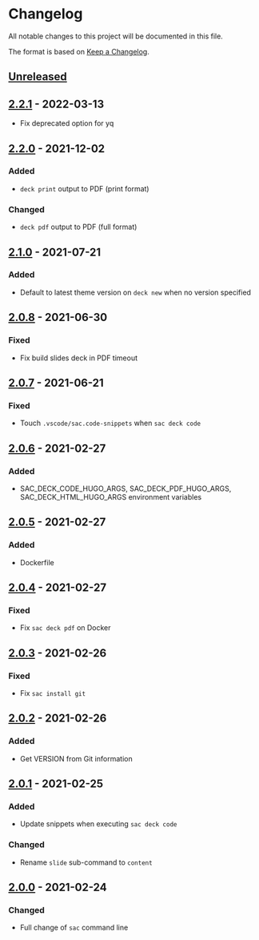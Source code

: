 # Changelog
All notable changes to this project will be documented in this file.

The format is based on [Keep a Changelog](https://keepachangelog.com/en/1.0.0/).

## [Unreleased]

## [2.2.1] - 2022-03-13
- Fix deprecated option for yq

## [2.2.0] - 2021-12-02
### Added
- `deck print` output to PDF (print format)

### Changed
- `deck pdf` output to PDF (full format)

## [2.1.0] - 2021-07-21
### Added
- Default to latest theme version on `deck new` when no version specified

## [2.0.8] - 2021-06-30
### Fixed
- Fix build slides deck in PDF timeout

## [2.0.7] - 2021-06-21
### Fixed
- Touch `.vscode/sac.code-snippets` when `sac deck code`

## [2.0.6] - 2021-02-27
### Added
- SAC_DECK_CODE_HUGO_ARGS, SAC_DECK_PDF_HUGO_ARGS, SAC_DECK_HTML_HUGO_ARGS environment variables

## [2.0.5] - 2021-02-27
### Added
- Dockerfile

## [2.0.4] - 2021-02-27
### Fixed
- Fix `sac deck pdf` on Docker

## [2.0.3] - 2021-02-26
### Fixed
- Fix `sac install git`

## [2.0.2] - 2021-02-26
### Added
- Get VERSION from Git information

## [2.0.1] - 2021-02-25
### Added
- Update snippets when executing `sac deck code`

### Changed
- Rename `slide` sub-command to `content`

## [2.0.0] - 2021-02-24
### Changed
- Full change of `sac` command line

[Unreleased]: https://github.com/sacproj/sac-cli/compare/2.2.0...HEAD
[2.2.1]: https://github.com/sacproj/sac-cli/compare/2.2.0...2.2.1
[2.2.0]: https://github.com/sacproj/sac-cli/compare/2.1.0...2.2.0
[2.1.0]: https://github.com/sacproj/sac-cli/compare/2.0.8...2.1.0
[2.0.8]: https://github.com/sacproj/sac-cli/compare/2.0.7...2.0.8
[2.0.7]: https://github.com/sacproj/sac-cli/compare/2.0.6...2.0.7
[2.0.6]: https://github.com/sacproj/sac-cli/compare/2.0.5...2.0.6
[2.0.5]: https://github.com/sacproj/sac-cli/compare/2.0.4...2.0.5
[2.0.4]: https://github.com/sacproj/sac-cli/compare/2.0.3...2.0.4
[2.0.3]: https://github.com/sacproj/sac-cli/compare/2.0.2...2.0.3
[2.0.2]: https://github.com/sacproj/sac-cli/compare/2.0.1...2.0.2
[2.0.1]: https://github.com/sacproj/sac-cli/compare/2.0.0...2.0.1
[2.0.0]: https://github.com/sacproj/sac-cli/releases/tag/2.0.0
